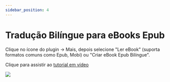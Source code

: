 ```yaml
---
sidebar_position: 4
---
```


# Tradução Bilíngue para eBooks Epub

Clique no ícone do plugin -> Mais, depois selecione "Ler eBook" (suporta formatos comuns como Epub, Mobi) ou "Criar eBook Epub Bilíngue".

Clique para assistir ao [tutorial em vídeo](https://www.bilibili.com/video/BV1CM41137CJ/?spm_id_from=333.999.0.0)

![](https://s.immersivetranslate.com/assets/uploads/CleanShot%202024-05-06%20at%2023.40.09@2x-VrcU8I.png)
